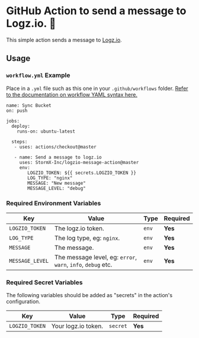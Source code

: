 # GitHub Action to send a message to Logz.io. 🔄 

This simple action sends a message to [Logz.io](logz.io).

## Usage

### `workflow.yml` Example

Place in a `.yml` file such as this one in your `.github/workflows` folder. [Refer to the documentation on workflow YAML syntax here.](https://help.github.com/en/articles/workflow-syntax-for-github-actions)

```
name: Sync Bucket
on: push

jobs:
  deploy:
    runs-on: ubuntu-latest
    
  steps:
   - uses: actions/checkout@master
   
   - name: Send a message to logz.io
     uses: StormX-Inc/logzio-message-action@master
     env:
        LOGZIO_TOKEN: ${{ secrets.LOGZIO_TOKEN }}
        LOG_TYPE: "nginx"
        MESSAGE: "New message"
        MESSAGE_LEVEL: "debug"
```


### Required Environment Variables

| Key | Value | Type | Required |
| ------------- | ------------- | ------------- | ------------- |
| `LOGZIO_TOKEN` | The logz.io token. | `env` | **Yes** |
| `LOG_TYPE` | The log type, eg: `nginx`. | `env` | **Yes** |
| `MESSAGE` | The message. | `env` | **Yes** |
| `MESSAGE_LEVEL` | The message level, eg: `error`, `warn`, `info`, `debug` etc. | `env` | **Yes** |


### Required Secret Variables

The following variables should be added as "secrets" in the action's configuration.

| Key | Value | Type | Required |
| ------------- | ------------- | ------------- | ------------- |
| `LOGZIO_TOKEN` | Your logz.io token. | `secret` | **Yes** |
